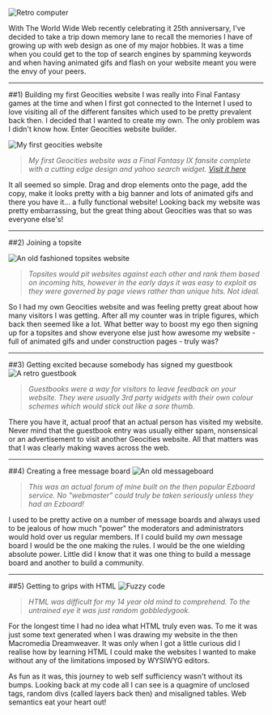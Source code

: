 ![Retro computer](/img/articles/2014-03-15-5-memories-web-design/5-memories-I-have-from-growing-up-web-designing.jpg)

With The World Wide Web recently celebrating it 25th anniversary, I've decided to take a trip down memory lane to recall the memories I have of growing up with web design as one of my major hobbies. It was a time when you could get to the top of search engines by spamming keywords and when having animated gifs and flash on your website meant you were the envy of your peers.

-----

##1) Building my first Geocities website
I was really into Final Fantasy games at the time and when I first got connected to the Internet I used to love visiting all of the different fansites which used to be pretty prevalent back then. I decided that I wanted to create my own. The only problem was I didn't know how. Enter Geocities website builder.

![My first geocities website](/img/articles/2014-03-15-5-memories-web-design/geocities.jpg)
> *My first Geocities website was a Final Fantasy IX fansite complete with a cutting edge design and yahoo search widget. [Visit it here](https://web.archive.org/web/20150228053517/http://web.archive.org/web/20021015034847/http://www.geocities.com/neoblackmage/)*

It all seemed so simple. Drag and drop elements onto the page, add the copy, make it looks pretty with a big banner and lots of animated gifs and there you have it... a fully functional website! Looking back my website was pretty embarrassing, but the great thing about Geocities was that so was everyone else's!

------

##2) Joining a topsite

![An old fashioned topsites website](/img/articles/2014-03-15-5-memories-web-design/topsites.jpg)
>*Topsites would pit websites against each other and rank them based on incoming hits, however in the early days it was easy to exploit as they were governed by page views rather than unique hits. Not ideal.*

So I had my own Geocities website and was feeling pretty great about how many visitors I was getting. After all my counter was in triple figures, which back then seemed like a lot. What better way to boost my ego then signing up for a topsites and show everyone else just how awesome my website - full of animated gifs and under construction pages - truly was?

------

##3) Getting excited because somebody has signed my guestbook
![A retro guestbook](/img/articles/2014-03-15-5-memories-web-design/guestbook.jpg)
>*Guestbooks were a way for visitors to leave feedback on your website. They were usually 3rd party widgets with their own colour schemes which would stick out like a sore thumb.*

There you have it, actual proof that an actual person has visited my website. Never mind that the guestbook entry was usually either spam, nonsensical or an advertisement to visit another Geocities website. All that matters was that I was clearly making waves across the web.

------

##4) Creating a free message board
![An old messageboard](/img/articles/2014-03-15-5-memories-web-design/forum.jpg)
>*This was an actual forum of mine built on the then popular Ezboard service. No "webmaster" could truly be taken seriously unless they had an Ezboard!*

I used to be pretty active on a number of message boards and always used to be jealous of how much "power" the moderators and administrators would hold over us regular members. If I could build my *own* message board I would be the one making the rules. I would be the one wielding absolute power. Little did I know that it was one thing to build a message board and another to build a community.

------

##5) Getting to grips with HTML
![Fuzzy code](/img/articles/2014-03-15-5-memories-web-design/html.jpg)
>*HTML was difficult for my 14 year old mind to comprehend. To the untrained eye it was just random gobbledygook.*

For the longest time I had no idea what HTML truly even was. To me it was just some text generated when I was drawing my website in the then Macromedia Dreamweaver. It was only when I got a little curious did I realise how by learning HTML I could make the websites I wanted to make without any of the limitations imposed by WYSIWYG editors.

As fun as it was, this journey to web self sufficiency wasn't without its bumps. Looking back at my code all I can see is a quagmire of unclosed tags, random divs (called layers back then) and misaligned tables. Web semantics eat your heart out!
